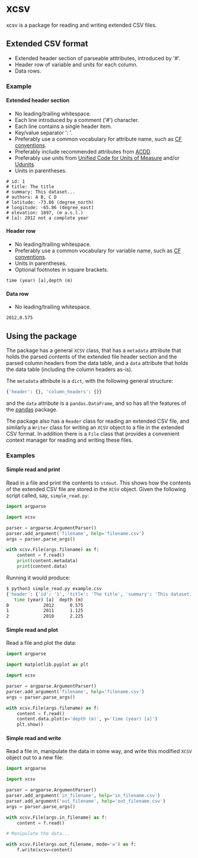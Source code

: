 # xcsv

xcsv is a package for reading and writing extended CSV files.

## Extended CSV format

* Extended header section of parseable atttributes, introduced by '#'.
* Header row of variable and units for each column.
* Data rows.

### Example

#### Extended header section

* No leading/trailing whitespace.
* Each line introduced by a comment ('#') character.
* Each line contains a single header item.
* Key/value separator ': '.
* Preferably use a common vocabulary for attribute name, such as [CF conventions](http://cfconventions.org/index.html).
* Preferably include recommended attributes from [ACDD](https://wiki.esipfed.org/Attribute_Convention_for_Data_Discovery_1-3).
* Preferably use units from [Unified Code for Units of Measure](https://ucum.org/ucum.html) and/or [Udunits](https://www.unidata.ucar.edu/software/udunits/).
* Units in parentheses.

```
# id: 1
# title: The title
# summary: This dataset...
# authors: A B, C D
# latitude: -73.86 (degree_north)
# longitude: -65.86 (degree_east)
# elevation: 1897, (m a.s.l.)
# [a]: 2012 not a complete year
```

#### Header row

* No leading/trailing whitespace.
* Preferably use a common vocabulary for variable name, such as [CF conventions](http://cfconventions.org/index.html).
* Units in parentheses.
* Optional footnotes in square brackets.

```
time (year) [a],depth (m)
```

#### Data row

* No leading/trailing whitespace.

```
2012,0.575
```

## Using the package

The package has a general `XCSV` class, that has a `metadata` attribute that holds the parsed contents of the extended file header section and the parsed column headers from the data table, and a `data` attribute that holds the data table (including the column headers as-is).

The `metadata` attribute is a `dict`, with the following general structure:

```python
{'header': {}, 'column_headers': {}}
```

and the `data` attribute is a `pandas.DataFrame`, and so has all the features of the [pandas](https://pandas.pydata.org/docs/index.html) package.

The package also has a `Reader` class for reading an extended CSV file, and similarly a `Writer` class for writing an `XCSV` object to a file in the extended CSV format.  In addition there is a `File` class that provides a convenient context manager for reading and writing these files.

### Examples

#### Simple read and print

Read in a file and print the contents to `stdout`.  This shows how the contents of the extended CSV file are stored in the `XCSV` object.  Given the following script called, say, `simple_read.py`:

```python
import argparse

import xcsv

parser = argparse.ArgumentParser()
parser.add_argument('filename', help='filename.csv')
args = parser.parse_args()

with xcsv.File(args.filename) as f:
    content = f.read()
    print(content.metadata)
    print(content.data)
```

Running it would produce:

```bash
$ python3 simple_read.py example.csv
{'header': {'id': '1', 'title': 'The title', 'summary': 'This dataset...', 'authors': 'A B, C D', 'latitude': {'value': '-73.86', 'units': 'degree_north'}, 'longitude': {'value': '-65.86', 'units': 'degree_east'}, 'elevation': {'value': '1897,', 'units': 'm a.s.l.'}, '[a]': '2012 not a complete year'}, 'column_headers': {'time (year) [a]': {'name': 'time', 'units': 'year', 'notes': 'a'}, 'depth (m)': {'name': 'depth', 'units': 'm', 'notes': None}}}
   time (year) [a]  depth (m)
0             2012      0.575
1             2011      1.125
2             2010      2.225
```

#### Simple read and plot

Read a file and plot the data:

```python
import argparse

import matplotlib.pyplot as plt

import xcsv

parser = argparse.ArgumentParser()
parser.add_argument('filename', help='filename.csv')
args = parser.parse_args()

with xcsv.File(args.filename) as f:
    content = f.read()
    content.data.plot(x='depth (m)', y='time (year) [a]')
    plt.show()
```

#### Simple read and write

Read a file in, manipulate the data in some way, and write this modified `XCSV` object out to a new file:

```python
import argparse

import xcsv

parser = argparse.ArgumentParser()
parser.add_argument('in_filename', help='in_filename.csv')
parser.add_argument('out_filename', help='out_filename.csv')
args = parser.parse_args()

with xcsv.File(args.in_filename) as f:
    content = f.read()

# Manipulate the data...

with xcsv.File(args.out_filename, mode='w') as f:
    f.write(xcsv=content)
```

